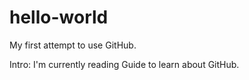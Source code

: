 # hello-world
My first attempt to use GitHub.

Intro:
I'm currently reading Guide to learn about GitHub.
